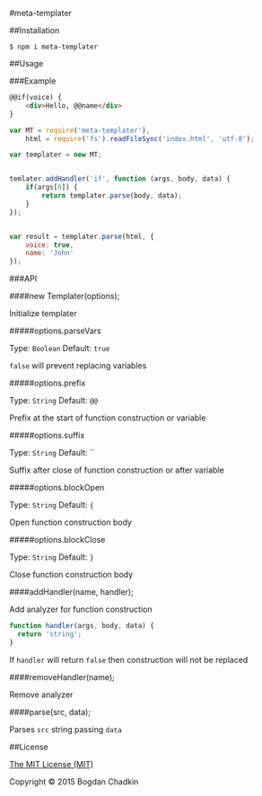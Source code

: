 #meta-templater

##Installation

```
$ npm i meta-templater
```

##Usage

###Example

```html
@@if(voice) {
	<div>Hello, @@name</div>
}
```

```js
var MT = require('meta-templater'),
    html = require('fs').readFileSync('index.html', 'utf-8');

var templater = new MT;


temlater.addHandler('if', function (args, body, data) {
	if(args[0]) {
		return templater.parse(body, data);
	}
});


var result = templater.parse(html, {
	voice: true,
	name: 'John'
});
```


###API

####new Templater(options);

Initialize templater

#####options.parseVars

Type: `Boolean` Default: `true`

`false` will prevent replacing variables

#####options.prefix

Type: `String` Default: `@@`

Prefix at the start of function construction or variable

#####options.suffix

Type: `String` Default: ``

Suffix after close of function construction or after variable

#####options.blockOpen

Type: `String` Default: `{`

Open function construction body

#####options.blockClose

Type: `String` Default: `}`

Close function construction body

####addHandler(name, handler);

Add analyzer for function construction

```js
function handler(args, body, data) {
  return 'string';
}
```

If `handler` will return `false` then construction will not be replaced

####removeHandler(name);

Remove analyzer

####parse(src, data);

Parses `src` string passing `data`


##License

[The MIT License (MIT)](LICENSE)

Copyright &copy; 2015 Bogdan Chadkin
